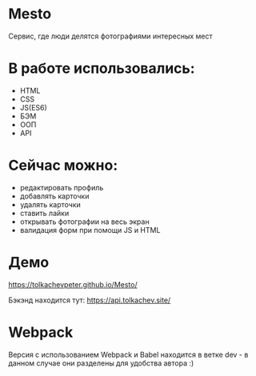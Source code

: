 # Mesto
Cервис, где люди делятся фотографиями интересных мест

# В работе использовались:
- HTML
- CSS
- JS(ES6)
- БЭМ
- ООП
- API

# Сейчас можно:
- редактировать профиль
- добавлять карточки
- удалять карточки
- ставить лайки
- открывать фотографии на весь экран
- валидация форм при помощи JS и HTML

# Демо
https://tolkachevpeter.github.io/Mesto/

Бэкэнд находится тут:
https://api.tolkachev.site/

# Webpack
Версия с использованием Webpack и Babel находится в ветке dev - в данном случае они разделены для удобства автора :)

